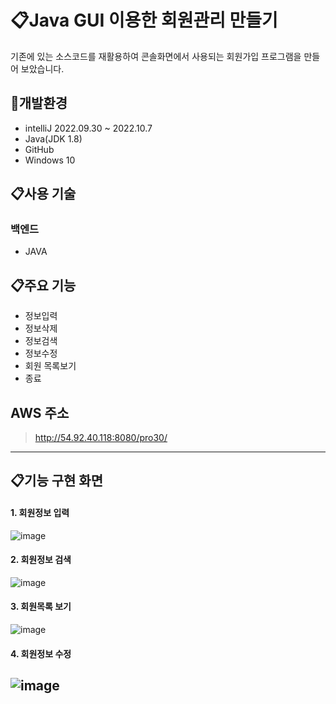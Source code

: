 # 📋Java GUI 이용한 회원관리 만들기
기존에 있는 소스코드를 재활용하여 콘솔화면에서 사용되는 회원가입 프로그램을 만들어 보았습니다.

## 🔧개발환경
+ intelliJ 2022.09.30 ~ 2022.10.7
+ Java(JDK 1.8)
+ GitHub
+ Windows 10

## 📋사용 기술  
### 백엔드
+ JAVA 

## 📋주요 기능
+  정보입력
+  정보삭제 
+  정보검색
+  정보수정 
+  회원 목록보기
+  종료

## AWS 주소
> http://54.92.40.118:8080/pro30/  
-----------------
## 📋기능 구현 화면
#### 1.  회원정보 입력  
![image](https://user-images.githubusercontent.com/113401486/202915975-cde7faf6-e340-4348-8aa0-18a35b78b54a.png)  
#### 2.  회원정보 검색  
![image](https://user-images.githubusercontent.com/113401486/202916014-705a8831-69d6-4845-ae60-96deccf4efcf.png)  
#### 3.  회원목록 보기   
![image](https://user-images.githubusercontent.com/113401486/202916016-4ebafef0-e7bb-40f3-9e8f-09cca774017e.png)  
#### 4.  회원정보 수정  
![image](https://user-images.githubusercontent.com/113401486/202916100-b683e7db-5c9d-4147-a892-f055c0d0dfe0.png)  
---------------------




